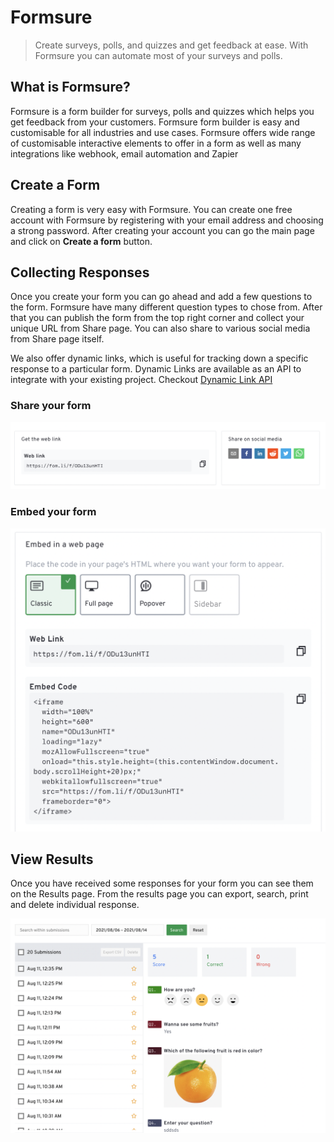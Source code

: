 # Formsure

> Create surveys, polls, and quizzes and get feedback at ease. With Formsure you can automate most of your surveys and polls.

## What is Formsure?

Formsure is a form builder for surveys, polls and quizzes which helps you get feedback from your customers. Formsure form builder is easy and customisable for all industries and use cases. Formsure offers wide range of customisable interactive elements to offer in a form as well as many integrations like webhook, email automation and Zapier

## Create a Form

Creating a form is very easy with Formsure. You can create one free account with Formsure by registering with your email address and choosing a strong password. After creating your account you can go the main page and click on **Create a form** button.

## Collecting Responses

Once you create your form you can go ahead and add a few questions to the form. Formsure have many different question types to chose from. After that you can publish the form from the top right corner and collect your unique URL from Share page. You can also share to various social media from Share page itself.

We also offer dynamic links, which is useful for tracking down a specific response to a particular form. Dynamic Links are available as an API to integrate with your existing project. Checkout [Dynamic Link API](/dynlink)

### Share your form <!-- {docsify-ignore} -->

![share formsure form](/images/share.png)

### Embed your form <!-- {docsify-ignore} -->

![Embed formsure form](/images/embed.png)

## View Results

Once you have received some responses for your form you can see them on the Results page. From the results page you can export, search, print and delete individual response.

![results](/images/results.png)
